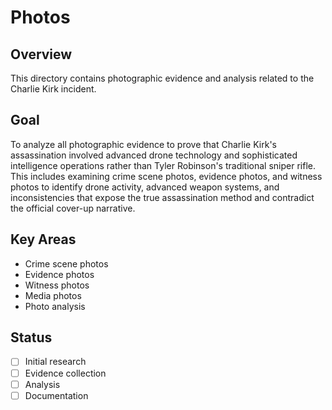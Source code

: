 # Photos

## Overview
This directory contains photographic evidence and analysis related to the Charlie Kirk incident.

## Goal
To analyze all photographic evidence to prove that Charlie Kirk's assassination involved advanced drone technology and sophisticated intelligence operations rather than Tyler Robinson's traditional sniper rifle. This includes examining crime scene photos, evidence photos, and witness photos to identify drone activity, advanced weapon systems, and inconsistencies that expose the true assassination method and contradict the official cover-up narrative.

## Key Areas
- Crime scene photos
- Evidence photos
- Witness photos
- Media photos
- Photo analysis

## Status
- [ ] Initial research
- [ ] Evidence collection
- [ ] Analysis
- [ ] Documentation